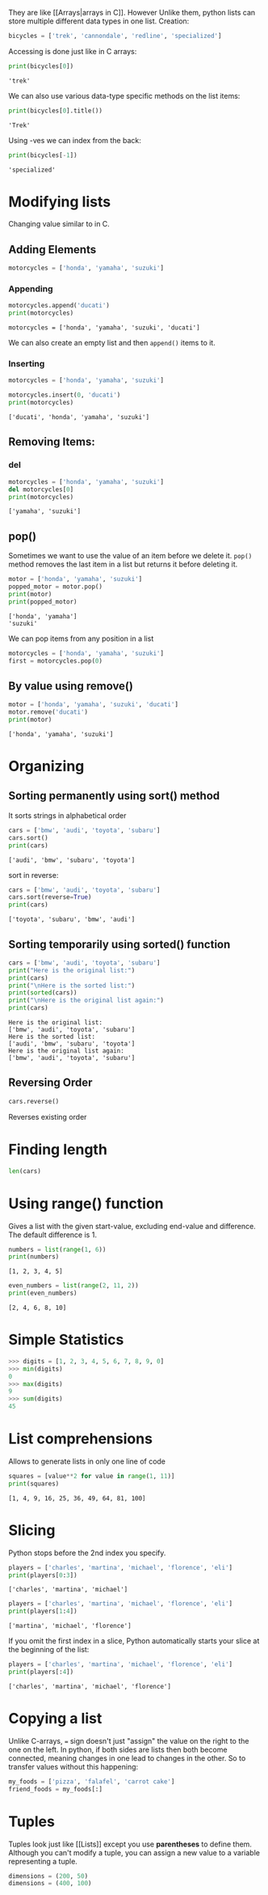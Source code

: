 They are like [[Arrays|arrays in C]]. However Unlike them, python lists can store multiple different data types in one list.
Creation:
```python
bicycles = ['trek', 'cannondale', 'redline', 'specialized']
```
Accessing is done just like in C arrays:
```python
print(bicycles[0])
```
```
'trek'
```
We can also use various data-type specific methods on the list items:
```python
print(bicycles[0].title())
```
```
'Trek'
```

Using -ves we can index from the back:
```python
print(bicycles[-1])
```
```
'specialized'
```

# Modifying lists
Changing value similar to in C.
## Adding Elements
```python
motorcycles = ['honda', 'yamaha', 'suzuki']
```
### Appending
```python
motorcycles.append('ducati')
print(motorcycles)
```
```
motorcycles = ['honda', 'yamaha', 'suzuki', 'ducati']
```
We can also create an empty list and then `append()` items to it.

### Inserting
```python
motorcycles = ['honda', 'yamaha', 'suzuki']

motorcycles.insert(0, 'ducati')
print(motorcycles)
```
```
['ducati', 'honda', 'yamaha', 'suzuki']
```

## Removing Items:
### del
```python
motorcycles = ['honda', 'yamaha', 'suzuki']
del motorcycles[0]
print(motorcycles)
```
```
['yamaha', 'suzuki']
```

## pop()

Sometimes we want to use the value of an item before we delete it. `pop()` method removes the last item in a list but returns it before deleting it. 
```python
motor = ['honda', 'yamaha', 'suzuki']
popped_motor = motor.pop()
print(motor)
print(popped_motor)
```
```
['honda', 'yamaha']
'suzuki'
```

We can pop items from any position in a list
```python
motorcycles = ['honda', 'yamaha', 'suzuki']
first = motorcycles.pop(0)
```

## By value using remove()

```python
motor = ['honda', 'yamaha', 'suzuki', 'ducati']
motor.remove('ducati')
print(motor)
```
```
['honda', 'yamaha', 'suzuki']
```

# Organizing

## Sorting permanently using sort() method
It sorts strings in alphabetical order
```python
cars = ['bmw', 'audi', 'toyota', 'subaru']
cars.sort()
print(cars)
```
```
['audi', 'bmw', 'subaru', 'toyota']
```

sort in reverse:
```python
cars = ['bmw', 'audi', 'toyota', 'subaru']
cars.sort(reverse=True)
print(cars)
```
```
['toyota', 'subaru', 'bmw', 'audi']
```

## Sorting temporarily using sorted() function
```python
cars = ['bmw', 'audi', 'toyota', 'subaru']
print("Here is the original list:")
print(cars)
print("\nHere is the sorted list:")
print(sorted(cars))
print("\nHere is the original list again:")
print(cars)
```
```
Here is the original list:
['bmw', 'audi', 'toyota', 'subaru']
Here is the sorted list:
['audi', 'bmw', 'subaru', 'toyota']
Here is the original list again:
['bmw', 'audi', 'toyota', 'subaru']
```

## Reversing Order
```python
cars.reverse()
```
Reverses existing order

# Finding length
```python
len(cars)
```

# Using range() function
Gives a list with the given start-value, excluding end-value and difference. The default difference is 1.
```python 
numbers = list(range(1, 6))
print(numbers)
```
```
[1, 2, 3, 4, 5]
```

```python
even_numbers = list(range(2, 11, 2))
print(even_numbers)
```
```
[2, 4, 6, 8, 10]
```

# Simple Statistics
```python
>>> digits = [1, 2, 3, 4, 5, 6, 7, 8, 9, 0]
>>> min(digits)
0
>>> max(digits)
9
>>> sum(digits)
45
```

# List comprehensions
Allows to generate lists in only one line of code
```python
squares = [value**2 for value in range(1, 11)]
print(squares)
```
```
[1, 4, 9, 16, 25, 36, 49, 64, 81, 100]
```

# Slicing
Python stops before the 2nd index you specify.
```python 
players = ['charles', 'martina', 'michael', 'florence', 'eli']
print(players[0:3])
```
```
['charles', 'martina', 'michael']
```

```python
players = ['charles', 'martina', 'michael', 'florence', 'eli']
print(players[1:4])
```
```
['martina', 'michael', 'florence']
```

If you omit the first index in a slice, Python automatically starts your
slice at the beginning of the list:
```python
players = ['charles', 'martina', 'michael', 'florence', 'eli']
print(players[:4])
```
```
['charles', 'martina', 'michael', 'florence']
```

# Copying a list
Unlike C-arrays, `=` sign doesn't just "assign" the value on the right to the one on the left. In python, if both sides are lists then both become connected, meaning changes in one lead to changes in the other.
So to transfer values without this happening:
```python
my_foods = ['pizza', 'falafel', 'carrot cake']
friend_foods = my_foods[:]
```

# Tuples

Tuples look just like [[Lists]] except you use **parentheses** to define them. Although you can't modify a tuple, you can assign a new value to a variable representing a tuple.
```python
dimensions = (200, 50)
dimensions = (400, 100)
```


